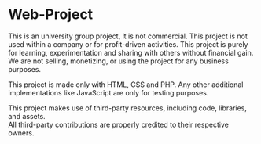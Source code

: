 # Web-Project

This is an university group project, it is not commercial.
This project is not used within a company or for profit-driven activities.
This project is purely for learning, experimentation and sharing with others without financial gain.
We are not selling, monetizing, or using the project for any business purposes.

This project is made only with HTML, CSS and PHP. Any other additional implementations like JavaScript are only for testing purposes.

This project makes use of third-party resources, including code, libraries, and assets.  
All third-party contributions are properly credited to their respective owners.
